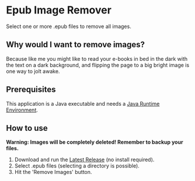 # Epub Image Remover
Select one or more .epub files to remove all images.

## Why would I want to remove images?
Because like me you might like to read your e-books in bed in the dark with the text on a dark background, and flipping the page to a big bright image is one way to jolt awake.

## Prerequisites

This application is a Java executable and needs a [Java Runtime Environment](https://www.java.com/nl/download/).

## How to use

**Warning: Images will be completely deleted! Remember to backup your files.**

1. Download and run the [Latest Release](https://github.com/JorisJ1/EpubImageRemover/releases/latest) (no install required).
2. Select .epub files (selecting a directory is possible).
3. Hit the 'Remove Images' button.